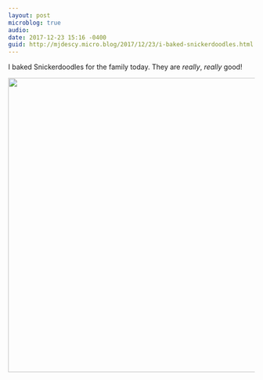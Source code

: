 ```yaml
---
layout: post
microblog: true
audio: 
date: 2017-12-23 15:16 -0400
guid: http://mjdescy.micro.blog/2017/12/23/i-baked-snickerdoodles.html
---
```

I baked Snickerdoodles for the family today. They are _really_, _really_ good!

<img src="http://mjdescy.micro.blog/uploads/2017/fceeaa5b75.jpg" width="600" height="600" />
